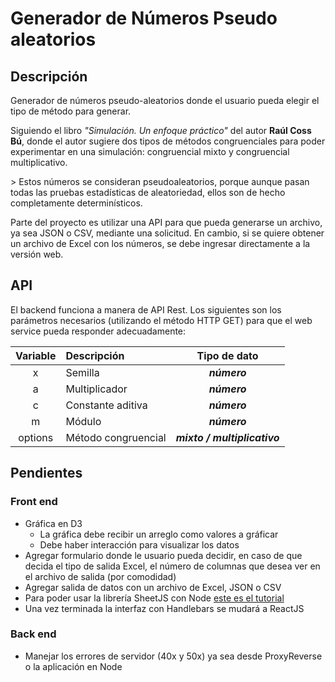 # Generador de Números Pseudo aleatorios

## Descripción

Generador de números pseudo-aleatorios donde el usuario pueda elegir el tipo de método para generar.

Siguiendo el libro _"Simulación. Un enfoque práctico"_ del autor **Raúl Coss Bú**, donde el autor sugiere dos tipos de métodos congruenciales para poder experimentar en una simulación: congruencial mixto y congruencial multiplicativo.

&gt; Estos números se consideran pseudoaleatorios, porque aunque pasan todas las pruebas estadísticas de aleatoriedad, ellos son de hecho completamente determinísticos.

Parte del proyecto es utilizar una API para que pueda generarse un archivo, ya sea JSON o CSV, mediante una solicitud. En cambio, si se quiere obtener un archivo de Excel con los números, se debe ingresar directamente a la versión web.

## API

El backend funciona a manera de API Rest. Los siguientes son los parámetros necesarios \(utilizando el método HTTP GET\) para que el web service pueda responder adecuadamente:

| Variable | Descripción | Tipo de dato |
| :---: | :--- | :---: |
| x | Semilla | _**número**_ |
| a | Multiplicador | _**número**_ |
| c | Constante aditiva | _**número**_ |
| m | Módulo | _**número**_ |
| options | Método congruencial | _**mixto / multiplicativo**_ |

## Pendientes

### Front end

* Gráfica en D3
  * La gráfica debe recibir un arreglo como valores a gráficar
  * Debe haber interacción para visualizar los datos
* Agregar formulario donde le usuario pueda decidir, en caso de que decida el tipo de salida Excel, el número de columnas que desea ver en el archivo de salida \(por comodidad\)
* Agregar salida de datos con un archivo de Excel, JSON o CSV
* Para poder usar la librería SheetJS con Node [este es el tutorial](https://github.com/SheetJS/js-xlsx/tree/master/demos/server)
* Una vez terminada la interfaz con Handlebars se mudará a ReactJS

### Back end

* Manejar los errores de servidor \(40x y 50x\) ya sea desde ProxyReverse o la aplicación en Node

